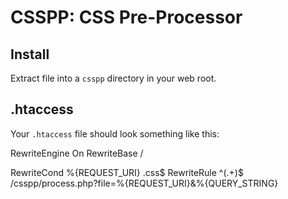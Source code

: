CSSPP: CSS Pre-Processor
========================

Install
-------

Extract file into a `csspp` directory in your web root.

.htaccess
---------

Your `.htaccess` file should look something like this:

  RewriteEngine On
  RewriteBase /
  
  RewriteCond %{REQUEST_URI} \.css$
  RewriteRule ^(.+)$  /csspp/process.php?file=%{REQUEST_URI}&%{QUERY_STRING}
